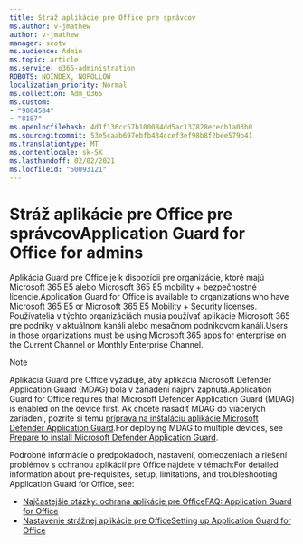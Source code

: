 ```yaml
---
title: Stráž aplikácie pre Office pre správcov
ms.author: v-jmathew
author: v-jmathew
manager: scotv
ms.audience: Admin
ms.topic: article
ms.service: o365-administration
ROBOTS: NOINDEX, NOFOLLOW
localization_priority: Normal
ms.collection: Adm_O365
ms.custom:
- "9004584"
- "8187"
ms.openlocfilehash: 4d1f136cc57b100084dd5ac137828ececb1a03b0
ms.sourcegitcommit: 53e5caab697ebfb434ccef3ef98b8f2bee579b41
ms.translationtype: MT
ms.contentlocale: sk-SK
ms.lasthandoff: 02/02/2021
ms.locfileid: "50093121"
---
```

# <a name="application-guard-for-office-for-admins"></a><span data-ttu-id="cdc68-102">Stráž aplikácie pre Office pre správcov</span><span class="sxs-lookup"><span data-stu-id="cdc68-102">Application Guard for Office for admins</span></span>

<span data-ttu-id="cdc68-103">Aplikácia Guard pre Office je k dispozícii pre organizácie, ktoré majú Microsoft 365 E5 alebo Microsoft 365 E5 mobility + bezpečnostné licencie.</span><span class="sxs-lookup"><span data-stu-id="cdc68-103">Application Guard for Office is available to organizations who have Microsoft 365 E5 or Microsoft 365 E5 Mobility + Security licenses.</span></span> <span data-ttu-id="cdc68-104">Používatelia v týchto organizáciách musia používať aplikácie Microsoft 365 pre podniky v aktuálnom kanáli alebo mesačnom podnikovom kanáli.</span><span class="sxs-lookup"><span data-stu-id="cdc68-104">Users in those organizations must be using Microsoft 365 apps for enterprise on the Current Channel or Monthly Enterprise Channel.</span></span>

> [!NOTE]
> <span data-ttu-id="cdc68-105">Aplikácia Guard pre Office vyžaduje, aby aplikácia Microsoft Defender Application Guard (MDAG) bola v zariadení najprv zapnutá.</span><span class="sxs-lookup"><span data-stu-id="cdc68-105">Application Guard for Office requires that Microsoft Defender Application Guard (MDAG) is enabled on the device first.</span></span> <span data-ttu-id="cdc68-106">Ak chcete nasadiť MDAG do viacerých zariadení, pozrite si tému [príprava na inštaláciu aplikácie Microsoft Defender Application Guard](https://docs.microsoft.com/windows/security/threat-protection/microsoft-defender-application-guard/install-md-app-guard).</span><span class="sxs-lookup"><span data-stu-id="cdc68-106">For deploying MDAG to multiple devices, see [Prepare to install Microsoft Defender Application Guard](https://docs.microsoft.com/windows/security/threat-protection/microsoft-defender-application-guard/install-md-app-guard).</span></span>

<span data-ttu-id="cdc68-107">Podrobné informácie o predpokladoch, nastavení, obmedzeniach a riešení problémov s ochranou aplikácií pre Office nájdete v témach:</span><span class="sxs-lookup"><span data-stu-id="cdc68-107">For detailed information about pre-requisites, setup, limitations, and troubleshooting Application Guard for Office, see:</span></span>

- [<span data-ttu-id="cdc68-108">Najčastejšie otázky: ochrana aplikácie pre Office</span><span class="sxs-lookup"><span data-stu-id="cdc68-108">FAQ: Application Guard for Office</span></span>](https://support.microsoft.com/office/application-guard-for-office-9e0fb9c2-ffad-43bf-8ba3-78f785fdba46)
- [<span data-ttu-id="cdc68-109">Nastavenie strážnej aplikácie pre Office</span><span class="sxs-lookup"><span data-stu-id="cdc68-109">Setting up Application Guard for Office</span></span>](https://docs.microsoft.com/microsoft-365/security/office-365-security/install-app-guard)
